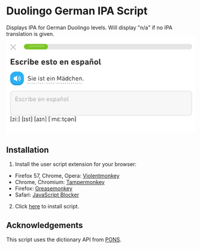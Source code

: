 # Duolingo German IPA Script
Displays IPA for German Duolingo levels. Will display "n/a" if no IPA translation is given.
![Alt text](https://github.com/ellemcfarlane/duolingoipa/blob/master/screenshots/duolingoipascrnsht.png?raw=true)
## Installation
1. Install the user script extension for your browser:
 * Firefox 57, Chrome, Opera: [Violentmonkey](https://violentmonkey.github.io/get-it/)
 * Chrome, Chromium: [Tampermonkey](https://chrome.google.com/webstore/detail/tampermonkey/dhdgffkkebhmkfjojejmpbldmpobfkfo?hl=en)
 * Firefox: [Greasemonkey](https://addons.mozilla.org/en-US/firefox/addon/greasemonkey/)
 * Safari: [JavaScript Blocker](http://javascript-blocker.toggleable.com/)
2. Click [here](https://gist.github.com/ellemcfarlane/5a9dd00c7a0290415848f745ecd97917/raw/duolingoipa.user.js) to install script.

## Acknowledgements
This script uses the dictionary API from [PONS](https://en.pons.com/p/online-dictionary/developers/api).
